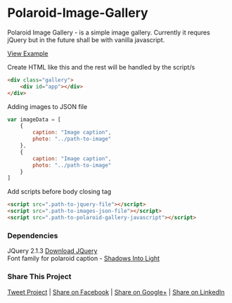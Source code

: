 # Polaroid-Image-Gallery
Polaroid Image Gallery - is a simple image gallery.
Currently it requres jQuery but in the future shall be with vanilla javascript.

[View Example](https://hikwamehluli.github.io/Polaroid-Image-Gallery/)


Create HTML like this and the rest will be handled by the script/s
```html
<div class="gallery">
    <div id="app"></div>
</div>
```

Adding images to JSON file
```javascript
var imageData = [
    {
        caption: "Image caption",
        photo: "../path-to-image"
    },
    {
        caption: "Image caption",
        photo: "../path-to-image"
    }
]
```

Add scripts before body closing tag
```html
<script src=".path-to-jquery-file"></script>
<script src=".path-to-images-json-file"></script>
<script src=".path-to-polaroid-gallery-javascript"></script>
```


### Dependencies

JQuery 2.1.3 [Download JQuery](http://cdnjs.cloudflare.com/ajax/libs/jquery/2.1.3/jquery.min.js)
<br>
Font family for polaroid caption - [Shadows Into Light](https://fonts.google.com/specimen/Shadows+Into+Light)


### Share This Project

[Tweet Project](https://twitter.com/home?status=Check%20out%20this%20cool%20Polaroid%20Image%20Gallery%20by%20%40HikwaMehluli%20%23javascript%20%23opensource%0A%0Ahttps%3A//goo.gl/5T11np) | [Share on Facebook](https://www.facebook.com/sharer/sharer.php?u=https%3A//goo.gl/5T11np) | [Share on Google+](https://plus.google.com/share?url=https%3A//goo.gl/5T11np) | [Share on LinkedIn](https://www.linkedin.com/shareArticle?mini=true&url=https%3A//goo.gl/5T11np&title=Polaroid%20Image%20Gallery&summary=&source=)

